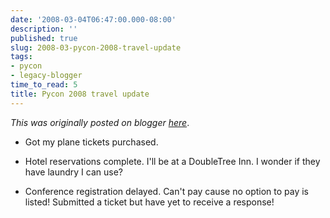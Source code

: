 ```yaml
---
date: '2008-03-04T06:47:00.000-08:00'
description: ''
published: true
slug: 2008-03-pycon-2008-travel-update
tags:
- pycon
- legacy-blogger
time_to_read: 5
title: Pycon 2008 travel update
---
```


*This was originally posted on blogger [here](https://pydanny.blogspot.com/2008/03/pycon-2008-travel-update.html)*.

<ul><li>Got my plane tickets purchased.</li></ul>  <ul><li>Hotel reservations complete.  I'll be at a DoubleTree Inn.  I wonder if they have laundry I can use?</li></ul>  <ul><li>Conference registration delayed.  Can't pay cause no option to pay is listed!  Submitted a ticket but have yet to receive a response!</li></ul>